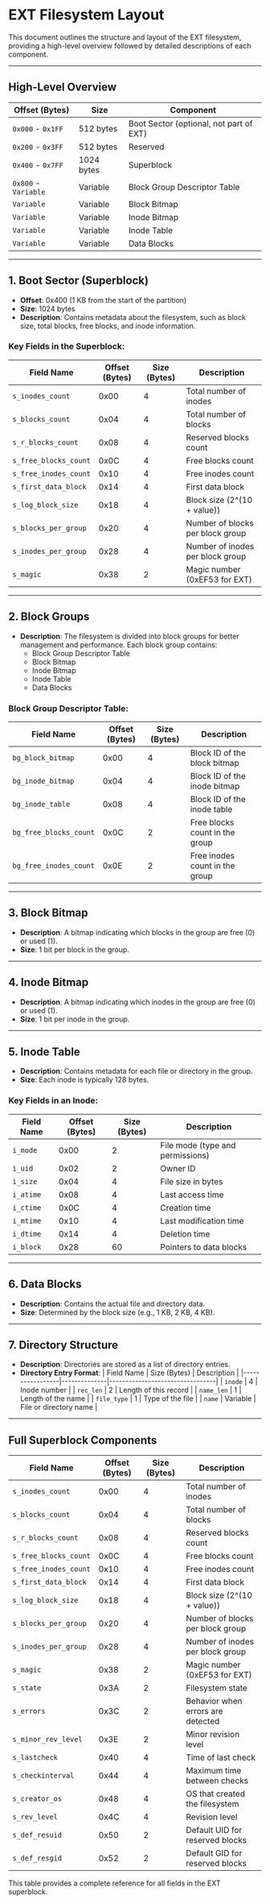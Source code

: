 # EXT Filesystem Layout

This document outlines the structure and layout of the EXT filesystem, providing a high-level overview followed by detailed descriptions of each component.

---

## High-Level Overview

| **Offset (Bytes)**         | **Size**       | **Component**                              |
|----------------------------|----------------|--------------------------------------------|
| `0x000` - `0x1FF`          | 512 bytes      | Boot Sector (optional, not part of EXT)    |
| `0x200` - `0x3FF`          | 512 bytes      | Reserved                                   |
| `0x400` - `0x7FF`          | 1024 bytes     | Superblock                                 |
| `0x800` - `Variable`       | Variable       | Block Group Descriptor Table               |
| `Variable`                 | Variable       | Block Bitmap                               |
| `Variable`                 | Variable       | Inode Bitmap                               |
| `Variable`                 | Variable       | Inode Table                                |
| `Variable`                 | Variable       | Data Blocks                                |

---

## 1. Boot Sector (Superblock)
- **Offset**: 0x400 (1 KB from the start of the partition)
- **Size**: 1024 bytes
- **Description**: Contains metadata about the filesystem, such as block size, total blocks, free blocks, and inode information.

### Key Fields in the Superblock:
| Field Name              | Offset (Bytes) | Size (Bytes) | Description                              |
|-------------------------|----------------|--------------|------------------------------------------|
| `s_inodes_count`        | 0x00           | 4            | Total number of inodes                  |
| `s_blocks_count`        | 0x04           | 4            | Total number of blocks                  |
| `s_r_blocks_count`      | 0x08           | 4            | Reserved blocks count                   |
| `s_free_blocks_count`   | 0x0C           | 4            | Free blocks count                       |
| `s_free_inodes_count`   | 0x10           | 4            | Free inodes count                       |
| `s_first_data_block`    | 0x14           | 4            | First data block                        |
| `s_log_block_size`      | 0x18           | 4            | Block size (2^(10 + value))             |
| `s_blocks_per_group`    | 0x20           | 4            | Number of blocks per block group        |
| `s_inodes_per_group`    | 0x28           | 4            | Number of inodes per block group        |
| `s_magic`               | 0x38           | 2            | Magic number (0xEF53 for EXT)           |

---

## 2. Block Groups
- **Description**: The filesystem is divided into block groups for better management and performance. Each block group contains:
  - Block Group Descriptor Table
  - Block Bitmap
  - Inode Bitmap
  - Inode Table
  - Data Blocks

### Block Group Descriptor Table:
| Field Name              | Offset (Bytes) | Size (Bytes) | Description                              |
|-------------------------|----------------|--------------|------------------------------------------|
| `bg_block_bitmap`       | 0x00           | 4            | Block ID of the block bitmap            |
| `bg_inode_bitmap`       | 0x04           | 4            | Block ID of the inode bitmap            |
| `bg_inode_table`        | 0x08           | 4            | Block ID of the inode table             |
| `bg_free_blocks_count`  | 0x0C           | 2            | Free blocks count in the group          |
| `bg_free_inodes_count`  | 0x0E           | 2            | Free inodes count in the group          |

---

## 3. Block Bitmap
- **Description**: A bitmap indicating which blocks in the group are free (0) or used (1).
- **Size**: 1 bit per block in the group.

---

## 4. Inode Bitmap
- **Description**: A bitmap indicating which inodes in the group are free (0) or used (1).
- **Size**: 1 bit per inode in the group.

---

## 5. Inode Table
- **Description**: Contains metadata for each file or directory in the group.
- **Size**: Each inode is typically 128 bytes.

### Key Fields in an Inode:
| Field Name              | Offset (Bytes) | Size (Bytes) | Description                              |
|-------------------------|----------------|--------------|------------------------------------------|
| `i_mode`                | 0x00           | 2            | File mode (type and permissions)        |
| `i_uid`                 | 0x02           | 2            | Owner ID                                |
| `i_size`                | 0x04           | 4            | File size in bytes                      |
| `i_atime`               | 0x08           | 4            | Last access time                        |
| `i_ctime`               | 0x0C           | 4            | Creation time                           |
| `i_mtime`               | 0x10           | 4            | Last modification time                  |
| `i_dtime`               | 0x14           | 4            | Deletion time                           |
| `i_block`               | 0x28           | 60           | Pointers to data blocks                 |

---

## 6. Data Blocks
- **Description**: Contains the actual file and directory data.
- **Size**: Determined by the block size (e.g., 1 KB, 2 KB, 4 KB).

---

## 7. Directory Structure
- **Description**: Directories are stored as a list of directory entries.
- **Directory Entry Format**:
  | Field Name      | Size (Bytes) | Description                     |
  |-----------------|--------------|---------------------------------|
  | `inode`         | 4            | Inode number                   |
  | `rec_len`       | 2            | Length of this record          |
  | `name_len`      | 1            | Length of the name             |
  | `file_type`     | 1            | Type of the file               |
  | `name`          | Variable     | File or directory name         |

---

## Full Superblock Components
| **Field Name**               | **Offset (Bytes)** | **Size (Bytes)** | **Description**                              |
|------------------------------|--------------------|------------------|----------------------------------------------|
| `s_inodes_count`             | 0x00              | 4                | Total number of inodes                      |
| `s_blocks_count`             | 0x04              | 4                | Total number of blocks                      |
| `s_r_blocks_count`           | 0x08              | 4                | Reserved blocks count                       |
| `s_free_blocks_count`        | 0x0C              | 4                | Free blocks count                           |
| `s_free_inodes_count`        | 0x10              | 4                | Free inodes count                           |
| `s_first_data_block`         | 0x14              | 4                | First data block                            |
| `s_log_block_size`           | 0x18              | 4                | Block size (2^(10 + value))                 |
| `s_blocks_per_group`         | 0x20              | 4                | Number of blocks per block group            |
| `s_inodes_per_group`         | 0x28              | 4                | Number of inodes per block group            |
| `s_magic`                    | 0x38              | 2                | Magic number (0xEF53 for EXT)               |
| `s_state`                    | 0x3A              | 2                | Filesystem state                            |
| `s_errors`                   | 0x3C              | 2                | Behavior when errors are detected           |
| `s_minor_rev_level`          | 0x3E              | 2                | Minor revision level                        |
| `s_lastcheck`                | 0x40              | 4                | Time of last check                          |
| `s_checkinterval`            | 0x44              | 4                | Maximum time between checks                 |
| `s_creator_os`               | 0x48              | 4                | OS that created the filesystem              |
| `s_rev_level`                | 0x4C              | 4                | Revision level                              |
| `s_def_resuid`               | 0x50              | 2                | Default UID for reserved blocks             |
| `s_def_resgid`               | 0x52              | 2                | Default GID for reserved blocks             |

This table provides a complete reference for all fields in the EXT superblock.